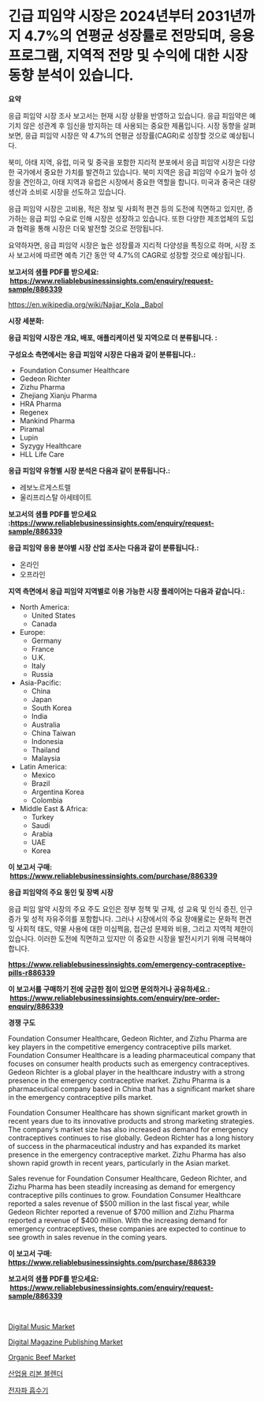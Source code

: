 <p><h1>긴급 피임약 시장은 2024년부터 2031년까지 4.7%의 연평균 성장률로 전망되며, 응용 프로그램, 지역적 전망 및 수익에 대한 시장 동향 분석이 있습니다.</h1></p><p><strong>요약</strong></p>
<p><p>응급 피임약 시장 조사 보고서는 현재 시장 상황을 반영하고 있습니다. 응급 피임약은 예기치 않은 성관계 후 임신을 방지하는 데 사용되는 중요한 제품입니다. 시장 동향을 살펴보면, 응급 피임약 시장은 약 4.7%의 연평균 성장률(CAGR)로 성장할 것으로 예상됩니다.</p><p>북미, 아태 지역, 유럽, 미국 및 중국을 포함한 지리적 분포에서 응급 피임약 시장은 다양한 국가에서 중요한 가치를 발견하고 있습니다. 북미 지역은 응급 피임약 수요가 높아 성장을 견인하고, 아태 지역과 유럽은 시장에서 중요한 역할을 합니다. 미국과 중국은 대량 생산과 소비로 시장을 선도하고 있습니다.</p><p>응급 피임약 시장은 고비용, 적은 정보 및 사회적 편견 등의 도전에 직면하고 있지만, 증가하는 응급 피임 수요로 인해 시장은 성장하고 있습니다. 또한 다양한 제조업체의 도입과 협력을 통해 시장은 더욱 발전할 것으로 전망됩니다.</p><p>요약하자면, 응급 피임약 시장은 높은 성장률과 지리적 다양성을 특징으로 하며, 시장 조사 보고서에 따르면 예측 기간 동안 약 4.7%의 CAGR로 성장할 것으로 예상됩니다.</p></p>
<p><strong>보고서의 샘플 PDF를 받으세요: &nbsp;<a href="https://www.reliablebusinessinsights.com/enquiry/request-sample/886339">https://www.reliablebusinessinsights.com/enquiry/request-sample/886339</a></strong></p>
<p><a href="https://en.wikipedia.org/wiki/Najjar_Kola,_Babol">https://en.wikipedia.org/wiki/Najjar_Kola,_Babol</a></p>
<p><strong>시장 세분화:</strong></p>
<p><strong> 응급 피임약 시장은 개요, 배포, 애플리케이션 및 지역으로 더 분류됩니다. :</strong></p>
<p><strong>구성요소 측면에서는 응급 피임약 시장은 다음과 같이 분류됩니다.:</strong></p>
<p><ul><li>Foundation Consumer Healthcare</li><li>Gedeon Richter</li><li>Zizhu Pharma</li><li>Zhejiang Xianju Pharma</li><li>HRA Pharma</li><li>Regenex</li><li>Mankind Pharma</li><li>Piramal</li><li>Lupin</li><li>Syzygy Healthcare</li><li>HLL Life Care</li></ul></p>
<p><strong> 응급 피임약 유형별 시장 분석은 다음과 같이 분류됩니다.:</strong></p>
<p><ul><li>레보노르게스트렐</li><li>울리프리스탈 아세테이트</li></ul></p>
<p><strong>보고서의 샘플 PDF를 받으세요 :<a href="https://www.reliablebusinessinsights.com/enquiry/request-sample/886339">https://www.reliablebusinessinsights.com/enquiry/request-sample/886339</a></strong></p>
<p><strong> 응급 피임약 응용 분야별 시장 산업 조사는 다음과 같이 분류됩니다.:</strong></p>
<p><ul><li>온라인</li><li>오프라인</li></ul></p>
<p><strong>지역 측면에서 응급 피임약 지역별로 이용 가능한 시장 플레이어는 다음과 같습니다.:</strong></p>
<p><ul>
    <li>
        North America:
        <ul>
            <li>United States</li>
            <li>Canada</li>
        </ul>
    </li>
    <li>
        Europe:
        <ul>
            <li>Germany</li>
            <li>France</li>
            <li>U.K.</li>
            <li>Italy</li>
            <li>Russia</li>
        </ul>
    </li>
    <li>
        Asia-Pacific:
        <ul>
            <li>China</li>
            <li>Japan</li>
            <li>South Korea</li>
            <li>India</li>
            <li>Australia</li>
            <li>China Taiwan</li>
            <li>Indonesia</li>
            <li>Thailand</li>
            <li>Malaysia</li>
        </ul>
    </li>
    <li>
        Latin America:
        <ul>
            <li>Mexico</li>
            <li>Brazil</li>
            <li>Argentina Korea</li>
            <li>Colombia</li>
        </ul>
    </li>
    <li>
        Middle East & Africa:
        <ul>
            <li>Turkey</li>
            <li>Saudi</li>
            <li>Arabia</li>
            <li>UAE</li>
            <li>Korea</li>
        </ul>
    </li>
    </ul></p>
<p><strong>이 보고서 구매: &nbsp;<a href="https://www.reliablebusinessinsights.com/purchase/886339">https://www.reliablebusinessinsights.com/purchase/886339</a></strong></p>
<p><strong>응급 피임약의 주요 동인 및 장벽 시장</strong></p>
<p><p>응급 피임 알약 시장의 주요 주도 요인은 정부 정책 및 규제, 성 교육 및 인식 증진, 인구 증가 및 성적 자유주의를 포함합니다. 그러나 시장에서의 주요 장애물로는 문화적 편견 및 사회적 태도, 약물 사용에 대한 미심쩍음, 접근성 문제와 비용, 그리고 지역적 제한이 있습니다. 이러한 도전에 직면하고 있지만 이 중요한 시장을 발전시키기 위해 극복해야 합니다.</p></p>
<p><strong><a href="https://www.reliablebusinessinsights.com/emergency-contraceptive-pills-r886339">https://www.reliablebusinessinsights.com/emergency-contraceptive-pills-r886339</a></strong></p>
<p><strong>이 보고서를 구매하기 전에 궁금한 점이 있으면 문의하거나 공유하세요.: &nbsp;<a href="https://www.reliablebusinessinsights.com/enquiry/pre-order-enquiry/886339">https://www.reliablebusinessinsights.com/enquiry/pre-order-enquiry/886339</a></strong></p>
<p><strong>경쟁 구도</strong></p>
<p><p>Foundation Consumer Healthcare, Gedeon Richter, and Zizhu Pharma are key players in the competitive emergency contraceptive pills market. Foundation Consumer Healthcare is a leading pharmaceutical company that focuses on consumer health products such as emergency contraceptives. Gedeon Richter is a global player in the healthcare industry with a strong presence in the emergency contraceptive market. Zizhu Pharma is a pharmaceutical company based in China that has a significant market share in the emergency contraceptive pills market.</p><p>Foundation Consumer Healthcare has shown significant market growth in recent years due to its innovative products and strong marketing strategies. The company's market size has also increased as demand for emergency contraceptives continues to rise globally. Gedeon Richter has a long history of success in the pharmaceutical industry and has expanded its market presence in the emergency contraceptive market. Zizhu Pharma has also shown rapid growth in recent years, particularly in the Asian market.</p><p>Sales revenue for Foundation Consumer Healthcare, Gedeon Richter, and Zizhu Pharma has been steadily increasing as demand for emergency contraceptive pills continues to grow. Foundation Consumer Healthcare reported a sales revenue of $500 million in the last fiscal year, while Gedeon Richter reported a revenue of $700 million and Zizhu Pharma reported a revenue of $400 million. With the increasing demand for emergency contraceptives, these companies are expected to continue to see growth in sales revenue in the coming years.</p></p>
<p><strong>이 보고서 구매: &nbsp; <a href="https://www.reliablebusinessinsights.com/purchase/886339">https://www.reliablebusinessinsights.com/purchase/886339</a></strong></p>
<p><strong>보고서의 샘플 PDF를 받으세요: &nbsp;<a href="https://www.reliablebusinessinsights.com/enquiry/request-sample/886339">https://www.reliablebusinessinsights.com/enquiry/request-sample/886339</a></strong><strong></strong></p>
<p>&nbsp;</p>
<p><p><a href="https://issuu.com/reportprime-2/docs/digital-music-market-size-2030.pptx">Digital Music Market</a></p><p><a href="https://issuu.com/reportprime-2/docs/digital-magazine-publishing-market-size-2030.pptx">Digital Magazine Publishing Market</a></p><p><a href="https://github.com/julyju69/Market-Research-Report-List-4/blob/main/organic-beef-market.md">Organic Beef Market</a></p><p><a href="https://github.com/sougarounis/Market-Research-Report-List-4/blob/main/940692260657.md">산업용 리본 블렌더</a></p><p><a href="https://medium.com/@cierrahayes645/%EC%A0%84%EC%9E%90%EA%B8%B0%ED%8C%8C-%ED%9D%A1%EC%88%98%EC%B2%B4-%EC%8B%9C%EC%9E%A5-%EC%A1%B0%EC%82%AC-%EB%B3%B4%EA%B3%A0%EC%84%9C%EC%97%90%EB%8A%94-2024%EB%85%84%EB%B6%80%ED%84%B0-2031%EB%85%84%EA%B9%8C%EC%A7%80-5-5-cagr%EB%A1%9C-%EC%98%88%EC%B8%A1%EB%90%9C-%EC%8B%9C%EC%9E%A5-%EA%B7%9C%EB%AA%A8-%EC%A0%90%EC%9C%A0%EC%9C%A8-%EB%B0%8F-%EC%84%B1%EC%9E%A5%EB%A5%A0%EC%97%90-%EB%8C%80%ED%95%9C-%EB%B6%84%EC%84%9D%EC%9D%B4-%ED%8F%AC%ED%95%A8%EB%90%98%EC%96%B4-%EC%9E%88%EC%8A%B5%EB%8B%88%EB%8B%A4-441fc3c08b76">전자파 흡수기</a></p></p>